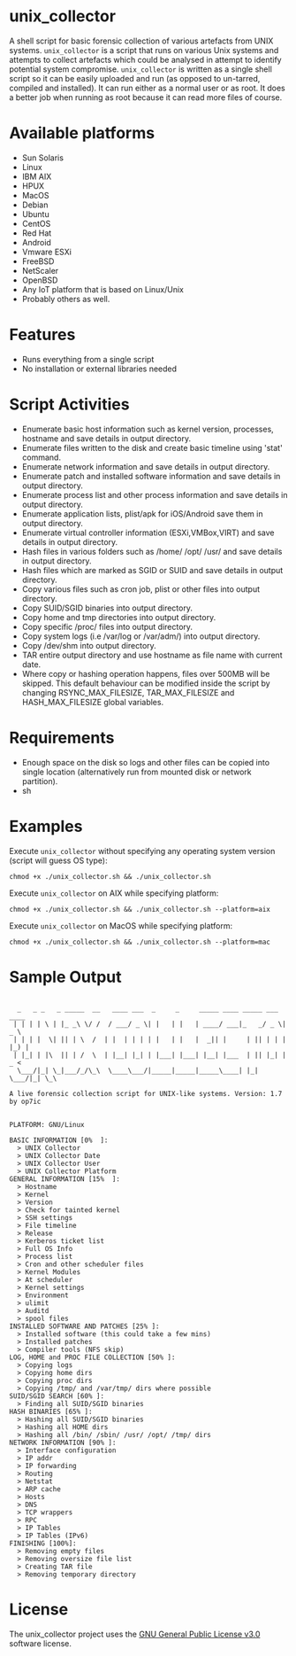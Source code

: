 # unix_collector

A shell script for basic forensic collection of various artefacts from UNIX systems. ```unix_collector``` is a script that runs on various Unix systems and attempts to collect artefacts which could be analysed in attempt to identify potential system compromise. ```unix_collector``` is written as a single shell script so it can be easily uploaded and run (as opposed to un-tarred, compiled and installed). It can run either as a normal user or as root. It does a better job when running as root because it can read more files of course.

# Available platforms

* Sun Solaris
* Linux
* IBM AIX
* HPUX
* MacOS
* Debian
* Ubuntu
* CentOS
* Red Hat
* Android
* Vmware ESXi
* FreeBSD
* NetScaler
* OpenBSD
* Any IoT platform that is based on Linux/Unix
* Probably others as well.

# Features

* Runs everything from a single script
* No installation or external libraries needed

# Script Activities

* Enumerate basic host information such as kernel version, processes, hostname and save details in output directory.
* Enumerate files written to the disk and create basic timeline using 'stat' command.
* Enumerate network information and save details in output directory.
* Enumerate patch and installed software information and save details in output directory.
* Enumerate process list and other process information and save details in output directory.
* Enumerate application lists, plist/apk for iOS/Android save them in output directory.
* Enumerate virtual controller information (ESXi,VMBox,VIRT) and save details in output directory.
* Hash files in various folders such as /home/ /opt/ /usr/ and save details in output directory.
* Hash files which are marked as SGID or SUID and save details in output directory.
* Copy various files such as cron job, plist or other files into output directory.
* Copy SUID/SGID binaries into output directory.
* Copy home and tmp directories into output directory.
* Copy specific /proc/ files into output directory.
* Copy system logs (i.e /var/log or /var/adm/) into output directory.
* Copy /dev/shm into output directory.
* TAR entire output directory and use hostname as file name with current date.
* Where copy or hashing operation happens, files over 500MB will be skipped. This default behaviour can be modified inside the script by changing RSYNC_MAX_FILESIZE, TAR_MAX_FILESIZE and HASH_MAX_FILESIZE global variables.

# Requirements

* Enough space on the disk so logs and other files can be copied into single location (alternatively run from mounted disk or network partition).
* sh

# Examples 

Execute ```unix_collector``` without specifying any operating system version (script will guess OS type):

```chmod +x ./unix_collector.sh && ./unix_collector.sh```

Execute ```unix_collector``` on AIX while specifying platform:

```chmod +x ./unix_collector.sh && ./unix_collector.sh --platform=aix```

Execute ```unix_collector``` on MacOS while specifying platform:

```chmod +x ./unix_collector.sh && ./unix_collector.sh --platform=mac```

# Sample Output
```

  _   _ _   _ _____  __   ____ ___  _     _     _____ ____ _____ ___  ____
 | | | | \ | |_ _\ \/ /  / ___/ _ \| |   | |   | ____/ ___|_   _/ _ \|  _ \
 | | | |  \| || | \  /  | |  | | | | |   | |   |  _|| |     | || | | | |_) |
 | |_| | |\  || | /  \  | |__| |_| | |___| |___| |__| |___  | || |_| |  _ <
  \___/|_| \_|___/_/\_\  \____\___/|_____|_____|_____\____| |_| \___/|_| \_\

A live forensic collection script for UNIX-like systems. Version: 1.7 by op7ic


PLATFORM: GNU/Linux

BASIC INFORMATION [0%  ]:
  > UNIX Collector
  > UNIX Collector Date
  > UNIX Collector User
  > UNIX Collector Platform
GENERAL INFORMATION [15%  ]:
  > Hostname
  > Kernel
  > Version
  > Check for tainted kernel
  > SSH settings
  > File timeline
  > Release
  > Kerberos ticket list
  > Full OS Info
  > Process list
  > Cron and other scheduler files
  > Kernel Modules
  > At scheduler
  > Kernel settings
  > Environment
  > ulimit
  > Auditd
  > spool files
INSTALLED SOFTWARE AND PATCHES [25% ]:
  > Installed software (this could take a few mins)
  > Installed patches
  > Compiler tools (NFS skip)
LOG, HOME and PROC FILE COLLECTION [50% ]:
  > Copying logs
  > Copying home dirs
  > Copying proc dirs
  > Copying /tmp/ and /var/tmp/ dirs where possible
SUID/SGID SEARCH [60% ]:
  > Finding all SUID/SGID binaries
HASH BINARIES [65% ]:
  > Hashing all SUID/SGID binaries
  > Hashing all HOME dirs
  > Hashing all /bin/ /sbin/ /usr/ /opt/ /tmp/ dirs
NETWORK INFORMATION [90% ]:
  > Interface configuration
  > IP addr
  > IP forwarding
  > Routing
  > Netstat
  > ARP cache
  > Hosts
  > DNS
  > TCP wrappers
  > RPC
  > IP Tables
  > IP Tables (IPv6)
FINISHING [100%]:
  > Removing empty files
  > Removing oversize file list
  > Creating TAR file
  > Removing temporary directory
```

# License

The unix_collector project uses the [GNU General Public License v3.0](LICENSE) software license.
